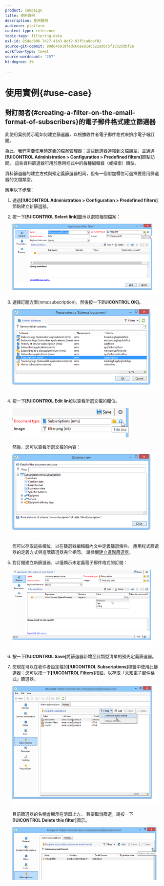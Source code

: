 ```yaml
---
product: campaign
title: 使用實例
description: 使用實例
audience: platform
content-type: reference
topic-tags: filtering-data
exl-id: 85ded096-7d27-41b3-8ef2-93f5ca8def82
source-git-commit: 98d646919fedc66ee9145522ad0c5f15b25dbf2e
workflow-type: tm+mt
source-wordcount: '257'
ht-degree: 3%

---
```


# 使用實例{#use-case}

## 對訂閱者{#creating-a-filter-on-the-email-format-of-subscribers}的電子郵件格式建立篩選器

此使用案例將示範如何建立篩選器，以根據收件者電子郵件格式來排序電子報訂閱。

為此，我們需要使用預定義的檔案管理器：這些篩選器連結到文檔類型，並通過&#x200B;**[!UICONTROL Administration > Configuration > Predefined filters]**&#x200B;節點訪問。 這些資料篩選器可用於應用程式中的每種編輯器（或檔案）類型。

資料篩選器的建立方式與預定義篩選器相同，但有一個附加欄位可選擇要應用篩選器的文檔類型。

應用以下步驟：

1. 透過&#x200B;**[!UICONTROL Administration > Configuration > Predefined filters]**&#x200B;節點建立新篩選器。
1. 按一下&#x200B;**[!UICONTROL Select link]**&#x200B;圖示以選取相關檔案：

   ![](assets/s_ncs_user_filter_choose_schema.png)

1. 選擇訂閱方案(nms:subscription)，然後按一下&#x200B;**[!UICONTROL OK]**。

   ![](assets/s_ncs_user_filter_select_schema.png)

1. 按一下&#x200B;**[!UICONTROL Edit link]**&#x200B;以查看所選文檔的欄位。

   ![](assets/s_ncs_user_filter_edit_schema.png)

   然後，您可以查看所選文檔的內容：

   ![](assets/s_ncs_user_filter_view_schema.png)

   您可以存取這些欄位，以在篩選器編輯器內文中定義篩選條件。 應用程式篩選器的定義方式與進階篩選器完全相同。 請參閱[建立進階篩選器](../../platform/using/creating-filters.md#creating-an-advanced-filter)。

1. 對訂閱建立新篩選器，以僅顯示未定義電子郵件格式的訂閱：

   ![](assets/s_ncs_user_filter_parameters.png)

1. 按一下&#x200B;**[!UICONTROL Save]**&#x200B;將篩選器新增至此類型清單的預先定義篩選器。
1. 您現在可以在收件者設定檔的&#x200B;**[!UICONTROL Subscriptions]**&#x200B;標籤中使用此篩選器；您可以按一下&#x200B;**[!UICONTROL Filters]**&#x200B;按鈕，以存取「未知電子郵件格式」篩選器。

   ![](assets/s_ncs_user_filter_on_events.png)

   目前篩選器的名稱會顯示在清單上方。 若要取消篩選，請按一下&#x200B;**[!UICONTROL Delete this filter]**&#x200B;圖示。

   ![](assets/s_ncs_user_filter_on_subscriptions.png)

